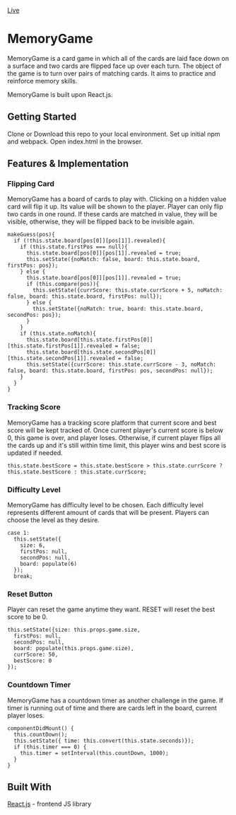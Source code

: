 [Live](http://www.dongjinxu.com/MemoryGame/)

# MemoryGame

MemoryGame is a card game in which all of the cards are laid face down on a surface and two cards are flipped face up over each turn. The object of the game is to turn over pairs of matching cards. It aims to practice and reinforce memory skills.

MemoryGame is built upon React.js.

## Getting Started
Clone or Download this repo to your local environment. Set up initial npm and webpack. Open index.html in the browser.

## Features & Implementation

### Flipping Card
MemoryGame has a board of cards to play with. Clicking on a hidden value card will flip it up. Its value will be shown to the player. Player can only flip two cards in one round. If these cards are matched in value, they will be visible, otherwise, they will be flipped back to be invisible again.

```
makeGuess(pos){
  if (!this.state.board[pos[0]][pos[1]].revealed){
    if (this.state.firstPos === null){
      this.state.board[pos[0]][pos[1]].revealed = true;
      this.setState({noMatch: false, board: this.state.board, firstPos: pos});
    } else {
      this.state.board[pos[0]][pos[1]].revealed = true;
      if (this.compare(pos)){
        this.setState({currScore: this.state.currScore + 5, noMatch: false, board: this.state.board, firstPos: null});
      } else {
        this.setState({noMatch: true, board: this.state.board, secondPos: pos});
      }
    }
    if (this.state.noMatch){
      this.state.board[this.state.firstPos[0]][this.state.firstPos[1]].revealed = false;
      this.state.board[this.state.secondPos[0]][this.state.secondPos[1]].revealed = false;
      this.setState({currScore: this.state.currScore - 3, noMatch: false, board: this.state.board, firstPos: pos, secondPos: null});
    }
  }
}
```

### Tracking Score
MemoryGame has a tracking score platform that current score and best score will be kept tracked of. Once current player's current score is below 0, this game is over, and player loses. Otherwise, if current player flips all the cards up and it's still within time limit, this player wins and best score is updated if needed.

```
this.state.bestScore = this.state.bestScore > this.state.currScore ? this.state.bestScore : this.state.currScore;

```
### Difficulty Level
MemoryGame has difficulty level to be chosen. Each difficulty level represents different amount of cards that will be present. Players can choose the level as they desire.

```
case 1:
  this.setState({
    size: 6,
    firstPos: null,
    secondPos: null,
    board: populate(6)
  });
  break;
```

### Reset Button
Player can reset the game anytime they want. RESET will reset the best score to be 0.

```
this.setState({size: this.props.game.size,
  firstPos: null,
  secondPos: null,
  board: populate(this.props.game.size),
  currScore: 50,
  bestScore: 0
});
```

### Countdown Timer
MemoryGame has a countdown timer as another challenge in the game. If timer is running out of time and there are cards left in the board, current player loses.

```
componentDidMount() {
  this.countDown();
  this.setState({ time: this.convert(this.state.seconds)});
  if (this.timer === 0) {
    this.timer = setInterval(this.countDown, 1000);
  }
}
```

## Built With
[React.js](https://reactjs.org/) - frontend JS library
